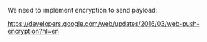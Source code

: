 We need to implement encryption to send payload:

https://developers.google.com/web/updates/2016/03/web-push-encryption?hl=en

